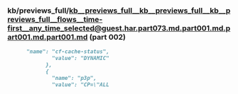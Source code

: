### kb/previews_full/kb__previews_full__kb__previews_full__kb__previews_full__flows__time-first__any_time_selected@guest.har.part073.md.part001.md.part001.md.part001.md (part 002)

```md
      "name": "cf-cache-status",
              "value": "DYNAMIC"
            },
            {
              "name": "p3p",
              "value": "CP=\"ALL 
```

```
